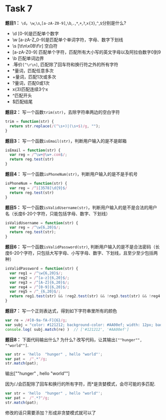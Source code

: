 # Task 7

**题目1：** `\d`，`\w`,`\s`,`[a-zA-Z0-9]`,`\b`,`.`,`*`,`+`,`?`,`x{3}`,`^`,`$`分别是什么?

- \d [0-9]是匹配单个数字
- \w [a-zA-Z_0-9]是匹配单个单词字符，字母、数字下划线
- \s [\t\n\x0B\f\r] 空白符
- [a-zA-Z0-9] 匹配单个字符，匹配所有大小写的英文字母以及阿拉伯数字0到9
- \b 匹配单词边界
- .等价`[^\r\n]`, 匹配除了回车符和换行符之外的所有字符
- *量词，匹配任意多次
- +量词，匹配1次或多次
- ?量词，匹配0或1次
- x{3}匹配连续3个x
- ^匹配开头
- $匹配结尾

**题目2：** 写一个函数`trim(str)`，去除字符串两边的空白字符

```javascript
trim = function(str) {
  return str.replace(/(^\s+)|(\s+$)/g, "");
}
```

**题目3：** 写一个函数`isEmail(str)`，判断用户输入的是不是邮箱

```javascript
isEmail = function(str) {
  var reg = /^\w+@\w+.com$/;
  return reg.test(str)
}
```

**题目4：** 写一个函数`isPhoneNum(str)`，判断用户输入的是不是手机号

```javascript
isPhoneNum = function(str) {
  var reg = /^1[3578]\d{9}$/
  return reg.test(str)
}
```

**题目5：** 写一个函数`isValidUsername(str)`，判断用户输入的是不是合法的用户名（长度6-20个字符，只能包括字母、数字、下划线）

```javascript
isValidUsername = function(str) {
  var reg = /^\w{6,20}$/;
  return reg.test(str);
}
```

**题目6：** 写一个函数`isValidPassword(str)`, 判断用户输入的是不是合法密码（长度6-20个字符，只包括大写字母、小写字母、数字、下划线，且至少至少包括两种）

```javascript
isValidPassword = function(str) {
  var reg1 = /^\w{6,20}$/;
  var reg2 = /^[a-z]{6,20}$/;
  var reg3 = /^[A-Z]{6,20}$/;
  var reg4 = /^[0-9]{6,20}$/;
  var reg5 = /^_{6,20}$/;
  return reg1.test(str) && !reg2.test(str) && !reg3.test(str) && !reg4.test(str) && !reg5.test(str)
}
```

**题目7：** 写一个正则表达式，得到如下字符串里所有的颜色

```Javascript
var re = /#[0-9a-fA-F]{6}/g;
var subj = "color: #121212; background-color: #AA00ef; width: 12px; bad-colors: f#fddee "
console.log( subj.match(re) )  // ['#121212', '#AA00ef']
```

**题目8：** 下面代码输出什么? 为什么? 改写代码，让其输出`[""hunger"", ""world""]`.

```javascript
var str = 'hello  "hunger" , hello "world"';
var pat =  /".*"/g;
str.match(pat);
```

输出[""hunger" , hello "world""]

因为/./会匹配除了回车和换行的所有字符，而*是贪婪模式，会尽可能的多匹配.

```javascript
var str = 'hello  "hunger" , hello "world"';
var pat =  /".*?"/g;
str.match(pat);
```

修改的话只需要添加？形成非贪婪模式就可以了